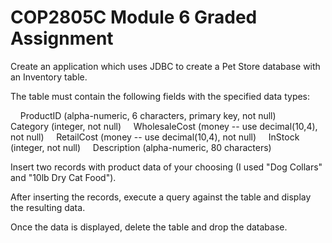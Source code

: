 # COP2805C Module 6 Graded Assignment

Create an application which uses JDBC to create a Pet Store database with an Inventory table.

The table must contain the following fields with the specified data types:

    ProductID (alpha-numeric, 6 characters, primary key, not null)
    Category (integer, not null)
    WholesaleCost (money -- use decimal(10,4), not null)
    RetailCost (money -- use decimal(10,4), not null)
    InStock (integer, not null)
    Description (alpha-numeric, 80 characters)

Insert two records with product data of your choosing (I used "Dog Collars" and "10lb Dry Cat Food").

After inserting the records, execute a query against the table and display the resulting data.

Once the data is displayed, delete the table and drop the database.